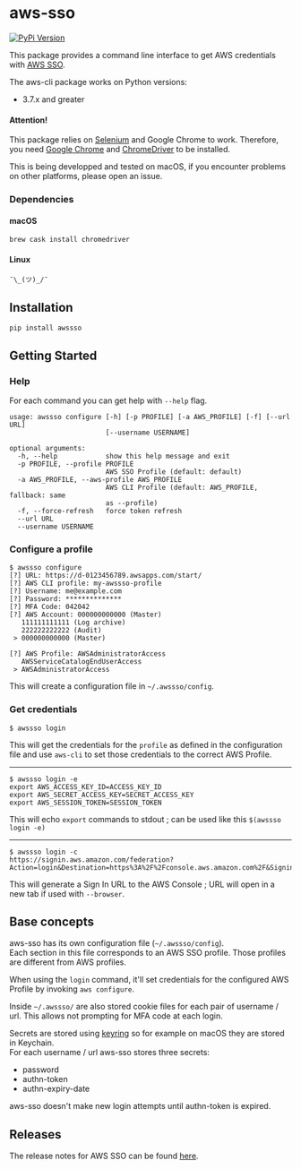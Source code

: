 # aws-sso

[![PyPi Version](https://img.shields.io/pypi/v/awssso.svg?style=flat)](https://pypi.python.org/pypi/awssso/)

This package provides a command line interface to get AWS credentials with [AWS SSO](https://aws.amazon.com/single-sign-on/).

The aws-cli package works on Python versions:
  - 3.7.x and greater

#### Attention!

This package relies on [Selenium](https://www.seleniumhq.org/) and Google Chrome to work.
Therefore, you need [Google Chrome](https://www.google.com/chrome/) and [ChromeDriver](https://chromedriver.chromium.org/) to be installed.

This is being developped and tested on macOS, if you encounter problems on other platforms, please open an issue.

### Dependencies

#### macOS

```shell
brew cask install chromedriver
```

#### Linux

```
¯\_(ツ)_/¯
```

## Installation

```shell
pip install awssso
```

## Getting Started

### Help

For each command you can get help with `--help` flag.

```
usage: awssso configure [-h] [-p PROFILE] [-a AWS_PROFILE] [-f] [--url URL]
                        [--username USERNAME]

optional arguments:
  -h, --help            show this help message and exit
  -p PROFILE, --profile PROFILE
                        AWS SSO Profile (default: default)
  -a AWS_PROFILE, --aws-profile AWS_PROFILE
                        AWS CLI Profile (default: AWS_PROFILE, fallback: same
                        as --profile)
  -f, --force-refresh   force token refresh
  --url URL
  --username USERNAME
```

### Configure a profile

```
$ awssso configure
[?] URL: https://d-0123456789.awsapps.com/start/
[?] AWS CLI profile: my-awssso-profile
[?] Username: me@example.com
[?] Password: **************
[?] MFA Code: 042042
[?] AWS Account: 000000000000 (Master)
   111111111111 (Log archive)
   222222222222 (Audit)
 > 000000000000 (Master)

[?] AWS Profile: AWSAdministratorAccess
   AWSServiceCatalogEndUserAccess
 > AWSAdministratorAccess
```

This will create a configuration file in `~/.awssso/config`.

### Get credentials

```
$ awssso login
```

This will get the credentials for the `profile` as defined in the configuration file
and use `aws-cli` to set those credentials to the correct AWS Profile.

---

```
$ awssso login -e
export AWS_ACCESS_KEY_ID=ACCESS_KEY_ID
export AWS_SECRET_ACCESS_KEY=SECRET_ACCESS_KEY
export AWS_SESSION_TOKEN=SESSION_TOKEN
```

This will echo `export` commands to stdout ; can be used like this `$(awssso login -e)`

---

```
$ awssso login -c
https://signin.aws.amazon.com/federation?Action=login&Destination=https%3A%2F%2Fconsole.aws.amazon.com%2F&SigninToken=TOKEN
```

This will generate a Sign In URL to the AWS Console ; URL will open in a new tab if used with `--browser`.

## Base concepts

aws-sso has its own configuration file (`~/.awssso/config`).  
Each section in this file corresponds to an AWS SSO profile. Those profiles are different from AWS profiles.

When using the `login` command, it'll set credentials for the configured AWS Profile by invoking `aws configure`.

Inside `~/.awssso/` are also stored cookie files for each pair of username / url. This allows not prompting for MFA code at each login.

Secrets are stored using [keyring](https://pypi.org/project/keyring/) so for example on macOS they are stored in Keychain.  
For each username / url aws-sso stores three secrets:

* password
* authn-token
* authn-expiry-date

aws-sso doesn't make new login attempts until authn-token is expired.

## Releases

The release notes for AWS SSO can be found [here](CHANGELOG.md).
